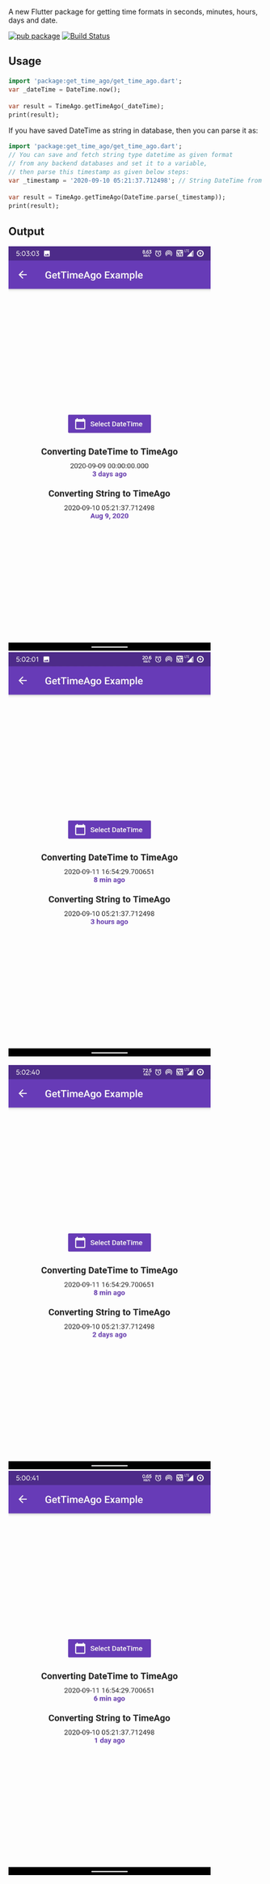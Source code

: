 A new Flutter package for getting time formats in seconds, minutes, hours, days and date.

[![pub package](https://img.shields.io/pub/v/get_time_ago.svg)][pub]
[![Build Status](https://api.travis-ci.org/nixrajput/get-time-ago.svg)][pub]

## Usage

```dart
import 'package:get_time_ago/get_time_ago.dart';
var _dateTime = DateTime.now();

var result = TimeAgo.getTimeAgo(_dateTime);
print(result);
```

If you have saved DateTime as string in database, then you can parse it as:

```dart
import 'package:get_time_ago/get_time_ago.dart';
// You can save and fetch string type datetime as given format 
// from any backend databases and set it to a variable, 
// then parse this timestamp as given below steps:
var _timestamp = '2020-09-10 05:21:37.712498'; // String DateTime from backend.

var result = TimeAgo.getTimeAgo(DateTime.parse(_timestamp));
print(result);
```

## Output

<p>
 <img width="400px" src="get_time_ago_1.jpg">
 <img width="400px" src="get_time_ago_2.jpg">
 </p>    
 
<p>
 <img width="400px" src="get_time_ago_3.jpg">
 <img width="400px" src="get_time_ago_4.jpg">
 </p>  


[pub]: https://pub.dev/packages/get_time_ago

